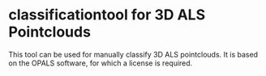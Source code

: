 # classificationtool for 3D ALS Pointclouds
This tool can be used for manually classify 3D ALS pointclouds. It is based on the OPALS software, for which a license is required. 
